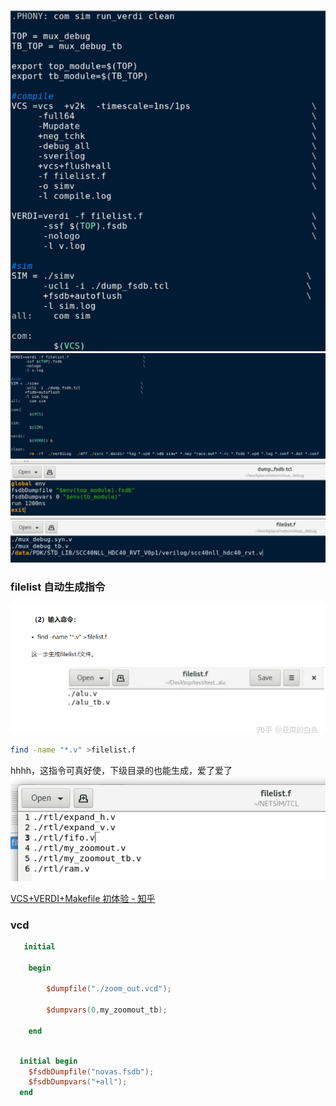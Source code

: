 ![500](https://raw.githubusercontent.com/acdefg/cdn/main/obsidian/20230527112358.png)
![](https://raw.githubusercontent.com/acdefg/cdn/main/obsidian/20230527112423.png)
![](https://raw.githubusercontent.com/acdefg/cdn/main/obsidian/20230527112525.png)
![](https://raw.githubusercontent.com/acdefg/cdn/main/obsidian/20230527112545.png)

### filelist 自动生成指令
![](https://raw.githubusercontent.com/acdefg/cdn/main/obsidian/20230527115954.png)

```bash
find -name "*.v" >filelist.f
```
hhhh，这指令可真好使，下级目录的也能生成，爱了爱了
![](https://raw.githubusercontent.com/acdefg/cdn/main/obsidian/20230527120317.png)

[VCS+VERDI+Makefile 初体验 - 知乎](https://zhuanlan.zhihu.com/p/563041890)

### vcd

```verilog
   initial

    begin

        $dumpfile("./zoom_out.vcd");

        $dumpvars(0,my_zoomout_tb);

    end
    
```

```verilog
  initial begin
    $fsdbDumpfile("novas.fsdb");
    $fsdbDumpvars("+all");
  end  
```

```verilog

```